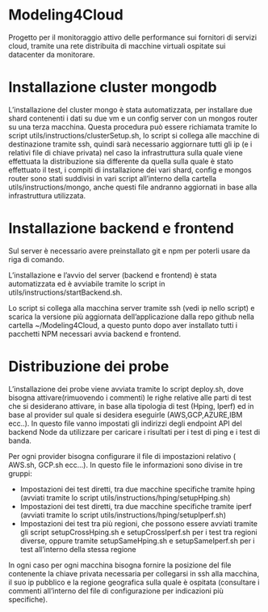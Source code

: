 # Modeling4Cloud

Progetto per il monitoraggio attivo delle performance sui fornitori di servizi cloud, tramite una rete distribuita di macchine virtuali ospitate sui datacenter da monitorare.

# Installazione cluster mongodb
L’installazione del cluster mongo è stata automatizzata, per installare due shard contenenti i dati su due vm e un config server con un mongos router su una terza macchina. Questa procedura può essere richiamata tramite lo script utils/instructions/clusterSetup.sh, lo script si collega alle macchine di destinazione tramite ssh, quindi sarà necessario aggiornare tutti gli ip (e i relativi file di chiave privata) nel caso la infrastruttura sulla quale viene effettuata la distribuzione sia differente da quella sulla quale è stato effettuato il test, i compiti di installazione dei vari shard, config e mongos router sono stati suddivisi in vari script all’interno della cartella utils/instructions/mongo, anche questi file andranno aggiornati in base alla infrastruttura utilizzata.

# Installazione backend e frontend
Sul server è necessario avere preinstallato git e npm per poterli usare da riga di comando.

L’installazione e l’avvio del server (backend e frontend) è stata automatizzata ed è avviabile tramite lo script in utils/instructions/startBackend.sh.

Lo script si collega alla macchina server tramite ssh (vedi ip nello script) e scarica la versione più aggiornata dell’applicazione dalla repo github nella cartella ~/Modeling4Cloud, a questo punto dopo aver installato tutti i pacchetti NPM necessari avvia backend e frontend.

# Distribuzione dei probe
L’installazione dei probe viene avviata tramite lo script deploy.sh, dove bisogna attivare(rimuovendo i commenti) le righe relative alle parti di test che si desiderano attivare, in base alla tipologia di test (Hping, Iperf) ed in base al provider sul quale si desidera eseguirle (AWS,GCP,AZURE,IBM ecc..). In questo file vanno impostati gli indirizzi degli endpoint API del backend Node da utilizzare per caricare i risultati per i test di ping e i test di banda.

Per ogni provider bisogna configurare il file di impostazioni relativo ( AWS.sh, GCP.sh ecc...). In questo file le informazioni sono divise in tre gruppi:
-	Impostazioni dei test diretti, tra due macchine specifiche tramite hping (avviati tramite lo script utils/instructions/hping/setupHping.sh)
-	Impostazioni dei test diretti, tra due macchine specifiche tramite iperf (avviati tramite lo script utils/instructions/hping/setupIperf.sh)
-	Impostazioni dei test tra più regioni, che possono essere avviati tramite gli script setupCrossHping.sh e setupCrossIperf.sh per i test tra regioni diverse, oppure tramite setupSameHping.sh e setupSameIperf.sh per i test all’interno della stessa regione

In ogni caso per ogni macchina bisogna fornire la posizione del file contenente la chiave privata necessaria per collegarsi in ssh alla macchina, il suo ip pubblico e la regione geografica sulla quale è ospitata (consultare i commenti all’interno del file di configurazione per indicazioni più specifiche).
